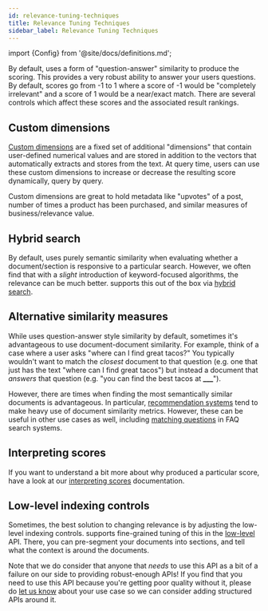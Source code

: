 ```yaml
---
id: relevance-tuning-techniques
title: Relevance Tuning Techniques
sidebar_label: Relevance Tuning Techniques
---
```


import {Config} from '@site/docs/definitions.md';

By default, <Config v="names.product"/> uses a form of "question-answer"
similarity to produce the scoring. This provides a very robust ability to
answer your users questions. By default, scores go from -1 to 1 where a
score of -1 would be "completely irrelevant" and a score of 1 would be a
near/exact match. There are several controls which affect these scores and
the associated result rankings.

## Custom dimensions

[Custom dimensions](/docs/learn/semantic-search/add-custom-dimensions) are a fixed set of additional "dimensions"
that contain user-defined numerical values and are stored in addition to the
vectors that <Config v="names.product"/> automatically extracts and stores from
the text. At query time, users can use these custom dimensions to increase or
decrease the resulting score dynamically, query by query.

Custom dimensions are great to hold metadata like "upvotes" of a post, number
of times a product has been purchased, and similar measures of business/relevance
value.

## Hybrid search

By default, <Config v="names.product"/> uses purely semantic similarity when
evaluating whether a document/section is responsive to a particular search.
However, we often find that with a _slight_ introduction of keyword-focused
algorithms, the relevance can be much better. <Config v="names.product"/>
supports this out of the box via [hybrid search](/docs/learn/semantic-search/hybrid-search).

## Alternative similarity measures

While <Config v="names.product"/> uses question-answer style similarity by
default, sometimes it's advantageous to use document-document similarity. For
example, think of a case where a user asks "where can I find great tacos?" You
typically wouldn't want to match the _closest_ document to that question (e.g.
one that just has the text "where can I find great tacos") but instead a document
that _answers_ that question (e.g. "you can find the best tacos at **\_\_\_**").

However, there are times when finding the most semantically similar documents
is advantageous. In particular, [recommendation systems](/docs/common-use-cases/recommendation-systems/recommender-overview)
tend to make heavy use of document similarity metrics. However, these can be
useful in other use cases as well, including [matching questions](/docs/common-use-cases/question-answer/question-answer-overview)
in FAQ search systems.

## Interpreting scores

If you want to understand a bit more about why <Config v="names.product"/>
produced a particular score, have a look at our
[interpreting scores](/docs/api-reference/search-apis/interpreting-responses/intepreting-scores)
documentation.

## Low-level indexing controls

Sometimes, the best solution to changing relevance is by adjusting the low-level
indexing controls. <Config v="names.product"/> supports fine-grained tuning of
this in the [low-level](/docs/api-reference/indexing-apis/core_indexing) API.
There, you can pre-segment your documents into sections, and
tell <Config v="names.product"/> what the context is around the documents.

Note that we do consider that anyone that _needs_ to use this API as a bit of a
failure on our side to providing robust-enough APIs! If you find that you need
to use this API because you're getting poor quality without it, please do
[let us know](https://discuss.vectara.com) about your use case so we can consider
adding structured APIs around it.
